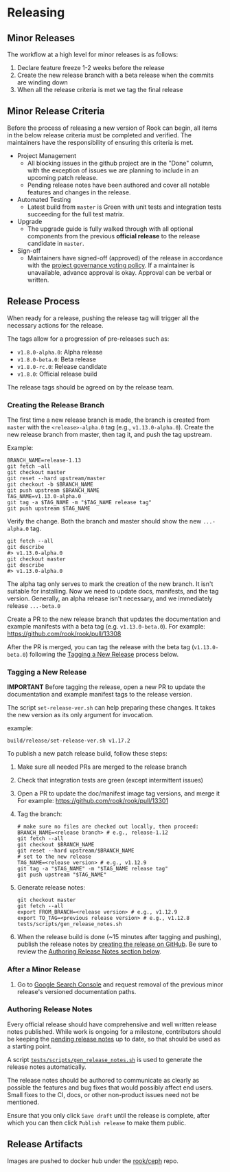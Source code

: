 # Releasing

## Minor Releases

The workflow at a high level for minor releases is as follows:

1. Declare feature freeze 1-2 weeks before the release
2. Create the new release branch with a beta release when the commits are winding down
3. When all the release criteria is met we tag the final release

## Minor Release Criteria

Before the process of releasing a new version of Rook can begin, all items in the below release criteria must be completed and verified.
The maintainers have the responsibility of ensuring this criteria is met.

* Project Management
  * All blocking issues in the github project are in the "Done" column, with the exception of issues we are planning to include in an upcoming patch release.
  * Pending release notes have been authored and cover all notable features and changes in the release.
* Automated Testing
  * Latest build from `master` is Green with unit tests and integration tests succeeding for the full test matrix.
* Upgrade
  * The upgrade guide is fully walked through with all optional components from the previous **official release** to the release candidate in `master`.
* Sign-off
  * Maintainers have signed-off (approved) of the release in accordance with the [project governance voting policy](/GOVERNANCE.md#conflict-resolution-and-voting). If a maintainer is unavailable, advance approval is okay. Approval can be verbal or written.

## Release Process

When ready for a release, pushing the release tag will trigger all the necessary actions for the release.

The tags allow for a progression of pre-releases such as:

* `v1.8.0-alpha.0`: Alpha release
* `v1.8.0-beta.0`: Beta release
* `v1.8.0-rc.0`: Release candidate
* `v1.8.0`: Official release build

The release tags should be agreed on by the release team.

### Creating the Release Branch

The first time a new release branch is made, the branch is created from `master` with the
`<release>-alpha.0` tag (e.g., `v1.13.0-alpha.0`). Create the new release branch from master, then
tag it, and push the tag upstream.

Example:

```console
BRANCH_NAME=release-1.13
git fetch —all
git checkout master
git reset --hard upstream/master
git checkout -b $BRANCH_NAME
git push upstream $BRANCH_NAME
TAG_NAME=v1.13.0-alpha.0
git tag -a $TAG_NAME -m "$TAG_NAME release tag"
git push upstream $TAG_NAME
```

Verify the change. Both the branch and master should show the new `...-alpha.0` tag.
```console
git fetch --all
git describe
#> v1.13.0-alpha.0
git checkout master
git describe
#> v1.13.0-alpha.0
```

The alpha tag only serves to mark the creation of the new branch. It isn't suitable for installing.
Now we need to update docs, manifests, and the tag version. Generally, an alpha release isn't
necessary, and we immediately release `...-beta.0`

Create a PR to the new release branch that updates the documentation and example manifests with a
beta tag (e.g. `v1.13.0-beta.0`). For example: https://github.com/rook/rook/pull/13308

After the PR is merged, you can tag the release with the beta tag (`v1.13.0-beta.0`) following the
[Tagging a New Release](#tagging-a-new-release) process below.

### Tagging a New Release

**IMPORTANT** Before tagging the release, open a new PR to update the documentation and example manifest tags to the release version.

The script `set-release-ver.sh` can help preparing these changes.
It takes the new version as its only argument for invocation.

example:
```console
build/release/set-release-ver.sh v1.17.2
```

To publish a new patch release build, follow these steps:

1. Make sure all needed PRs are merged to the release branch
2. Check that integration tests are green (except intermittent issues)
3. Open a PR to update the doc/manifest image tag versions, and merge it
   For example: https://github.com/rook/rook/pull/13301
4. Tag the branch:

    ```console
    # make sure no files are checked out locally, then proceed:
    BRANCH_NAME=<release branch> # e.g., release-1.12
    git fetch --all
    git checkout $BRANCH_NAME
    git reset --hard upstream/$BRANCH_NAME
    # set to the new release
    TAG_NAME=<release version> # e.g., v1.12.9
    git tag -a "$TAG_NAME" -m "$TAG_NAME release tag"
    git push upstream "$TAG_NAME"
    ```

5. Generate release notes:

    ```console
    git checkout master
    git fetch --all
    export FROM_BRANCH=<release version> # e.g., v1.12.9
    export TO_TAG=<previous release version> # e.g., v1.12.8
    tests/scripts/gen_release_notes.sh
    ```

6. When the release build is done (~15 minutes after tagging and pushing), publish the release notes by [creating the release on GitHub](https://github.com/rook/rook/releases).
    Be sure to review the [Authoring Release Notes section below](#authoring-release-notes).

### After a Minor Release

1. Go to [Google Search Console](https://search.google.com/search-console/) and request removal of the previous minor release's versioned documentation paths.

### Authoring Release Notes

Every official release should have comprehensive and well written release notes published.
While work is ongoing for a milestone, contributors should be keeping the [pending release notes](/PendingReleaseNotes.md) up to date, so that should be used as a starting point.

A script [`tests/scripts/gen_release_notes.sh`](/tests/scripts/gen_release_notes.sh) is used to generate the release notes automatically.

The release notes should be authored to communicate as clearly as possible the features and bug
fixes that would possibly affect end users. Small fixes to the CI, docs, or other non-product
issues need not be mentioned.

Ensure that you only click `Save draft` until the release is complete, after which you can then click `Publish release` to make them public.

## Release Artifacts

Images are pushed to docker hub under the [rook/ceph](https://hub.docker.com/r/rook/ceph/tags/) repo.
